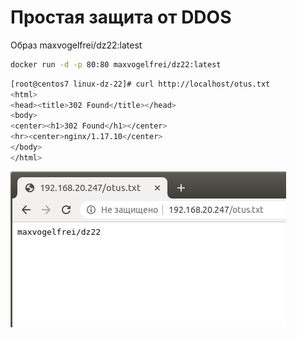 # Простая защита от DDOS

Образ maxvogelfrei/dz22:latest
```bash
docker run -d -p 80:80 maxvogelfrei/dz22:latest
```
```bash
[root@centos7 linux-dz-22]# curl http://localhost/otus.txt
<html>
<head><title>302 Found</title></head>
<body>
<center><h1>302 Found</h1></center>
<hr><center>nginx/1.17.10</center>
</body>
</html>
```
![dz22.png](dz22.png)
